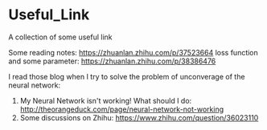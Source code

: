 # Useful_Link
A collection of some useful link

Some reading notes: https://zhuanlan.zhihu.com/p/37523664
                    loss function and some parameter: https://zhuanlan.zhihu.com/p/38386476

I read those blog when I try to solve the problem of unconverage of the neural network:
1. My Neural Network isn't working! What should I do: http://theorangeduck.com/page/neural-network-not-working
2. Some discussions on Zhihu: https://www.zhihu.com/question/36023110
